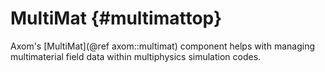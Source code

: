 MultiMat {#multimattop}
=======================

Axom's [MultiMat](@ref axom::multimat) component helps with managing multimaterial field data within multiphysics simulation codes. 
